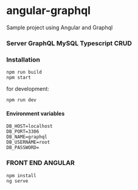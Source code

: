 # angular-graphql
Sample project using Angular and Graphql

### Server GraphQL MySQL Typescript CRUD

### Installation

```
npm run build
npm start
```

for development:

```
npm run dev
```

#### Environment variables

```
DB_HOST=localhost
DB_PORT=3306
DB_NAME=graphql
DB_USERNAME=root
DB_PASSWORD=
```
### FRONT END ANGULAR

```
npm install
ng serve
```